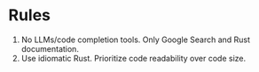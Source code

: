 # Rules

1. No LLMs/code completion tools. Only Google Search and Rust documentation.
2. Use idiomatic Rust. Prioritize code readability over code size.
